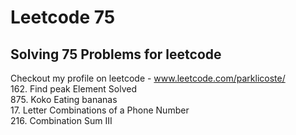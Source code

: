 # Leetcode 75
## Solving 75 Problems for leetcode

Checkout my profile on leetcode - www.leetcode.com/parklicoste/ <br>
162. Find peak Element Solved <br>
875. Koko Eating bananas    <br>
17.  Letter Combinations of a Phone Number  <br>
216. Combination Sum III <br>
